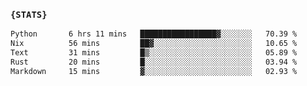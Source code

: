 ### `{STATS}` 
<!--START_SECTION:waka-->

```txt
Python       6 hrs 11 mins   █████████████████▓░░░░░░░   70.39 %
Nix          56 mins         ██▓░░░░░░░░░░░░░░░░░░░░░░   10.65 %
Text         31 mins         █▒░░░░░░░░░░░░░░░░░░░░░░░   05.89 %
Rust         20 mins         █░░░░░░░░░░░░░░░░░░░░░░░░   03.94 %
Markdown     15 mins         ▓░░░░░░░░░░░░░░░░░░░░░░░░   02.93 %
```

<!--END_SECTION:waka-->

